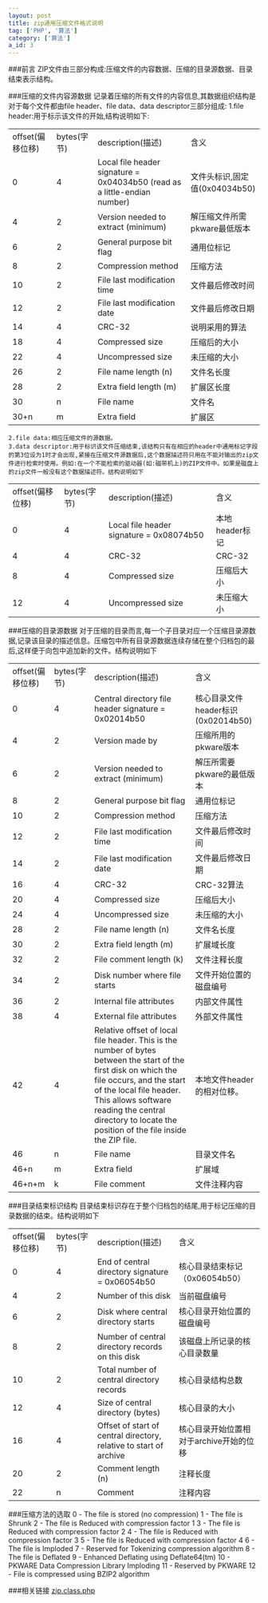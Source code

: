 ```yaml
---
layout: post
title: zip通用压缩文件格式说明
tag: ['PHP', '算法']
category: ['算法']
a_id: 3
---
```

	
###前言
	ZIP文件由三部分构成:压缩文件的内容数据、压缩的目录源数据、目录结束表示结构。

###压缩的文件内容源数据
	记录着压缩的所有文件的内容信息,其数据组织结构是对于每个文件都由file header、file data、data descriptor三部分组成:
	1.file header:用于标示该文件的开始,结构说明如下:

<table class="table table-bordered">
<tr><td>offset(偏移位移)</td><td>bytes(字节)</td><td>description(描述)</td><td>含义</td></tr>
<tr><td>0</td><td>4</td><td>Local file header signature = 0x04034b50 (read as a little-endian number)</td><td>文件头标识,固定值(0x04034b50)</td></tr>
<tr><td>4</td><td>2</td><td>Version needed to extract (minimum)</td><td>解压缩文件所需pkware最低版本</td></tr>
<tr><td>6</td><td>2</td><td>General purpose bit flag</td><td>通用位标记</td></tr>
<tr><td>8</td><td>2</td><td>Compression method</td><td>压缩方法</td></tr>
<tr><td>10</td><td>2</td><td>File last modification time</td><td>文件最后修改时间</td></tr>
<tr><td>12</td><td>2</td><td>File last modification date</td><td>文件最后修改日期</td></tr>
<tr><td>14</td><td>4</td><td>CRC-32</td><td>说明采用的算法</td></tr>
<tr><td>18</td><td>4</td><td>Compressed size</td><td>压缩后的大小</td></tr>
<tr><td>22</td><td>4</td><td>Uncompressed size</td><td>未压缩的大小</td></tr>
<tr><td>26</td><td>2</td><td>File name length (n)</td><td>文件名长度</td></tr>
<tr><td>28</td><td>2</td><td>Extra field length (m)</td><td>扩展区长度</td></tr>
<tr><td>30</td><td>n</td><td>File name</td><td>文件名</td></tr>
<tr><td>30+n</td><td>m</td><td>Extra field</td><td>扩展区</td></tr>
</table>
	
	2.file data:相应压缩文件的源数据。
	3.data descriptor:用于标识该文件压缩结束,该结构只有在相应的header中通用标记字段的第3位设为1时才会出现,紧接在压缩文件源数据后,这个数据描述符只用在不能对输出的zip文件进行检索时使用。例如:在一个不能检索的驱动器(如:磁带机上)的ZIP文件中。如果是磁盘上的zip文件一般没有这个数据描述符。结构说明如下

<table class="table table-bordered">
<tr><td>offset(偏移位移)</td><td>bytes(字节)</td><td>description(描述)</td><td>含义</td></tr>
<tr><td>0</td><td>4</td><td>Local file header signature = 0x08074b50</td><td>本地header标记</td></tr>
<tr><td>4</td><td>4</td><td>CRC-32</td><td>CRC-32</td></tr>
<tr><td>8</td><td>4</td><td>Compressed size</td><td>压缩后大小</td></tr>
<tr><td>12</td><td>4</td><td>Uncompressed size</td><td>未压缩大小</td></tr>
</table>

###压缩的目录源数据
	对于压缩的目录而言,每一个子目录对应一个压缩目录源数据,记录该目录的描述信息。压缩包中所有目录源数据连续存储在整个归档包的最后,这样便于向包中追加新的文件。结构说明如下

<table class="table table-bordered">
<tr><td>offset(偏移位移)</td><td>bytes(字节)</td><td>description(描述)</td><td>含义</td></tr>
<tr><td>0</td><td>4</td><td>Central directory file header signature = 0x02014b50</td><td>核心目录文件header标识(0x02014b50)</td></tr>
<tr><td>4</td><td>2</td><td>Version made by</td><td>压缩所用的pkware版本</td></tr>
<tr><td>6</td><td>2</td><td>Version needed to extract (minimum)</td><td>解压所需要pkware的最低版本</td></tr>
<tr><td>8</td><td>2</td><td>General purpose bit flag</td><td>通用位标记</td></tr>
<tr><td>10</td><td>2</td><td>Compression method</td><td>压缩方法</td></tr>
<tr><td>12</td><td>2</td><td>File last modification time</td><td>文件最后修改时间</td></tr>
<tr><td>14</td><td>2</td><td>File last modification date</td><td>文件最后修改日期</td></tr>
<tr><td>16</td><td>4</td><td>CRC-32</td><td>CRC-32算法</td></tr>
<tr><td>20</td><td>4</td><td>Compressed size</td><td>压缩后大小</td></tr>
<tr><td>24</td><td>4</td><td>Uncompressed size</td><td>未压缩的大小</td></tr>
<tr><td>28</td><td>2</td><td>File name length (n)</td><td>文件名长度</td></tr>
<tr><td>30</td><td>2</td><td>Extra field length (m)</td><td>扩展域长度</td></tr>
<tr><td>32</td><td>2</td><td>File comment length (k)</td><td>文件注释长度</td></tr>
<tr><td>34</td><td>2</td><td>Disk number where file starts</td><td>文件开始位置的磁盘编号</td></tr>
<tr><td>36</td><td>2</td><td>Internal file attributes</td><td>内部文件属性</td></tr>
<tr><td>38</td><td>4</td><td>External file attributes</td><td>外部文件属性</td></tr>
<tr><td>42</td><td>4</td><td>Relative offset of local file header. This is the number of bytes between the start of the first disk on which the file occurs, and the start of the local file header. This allows software reading the central directory to locate the position of the file inside the ZIP file.</td><td>本地文件header的相对位移。</td></tr>
<tr><td>46</td><td>n</td><td>File name</td><td>目录文件名</td></tr>
<tr><td>46+n</td><td>m</td><td>Extra field</td><td>扩展域</td></tr>
<tr><td>46+n+m</td><td>k</td><td>File comment</td><td>文件注释内容</td></tr>
</table>

###目录结束标识结构
	目录结束标识存在于整个归档包的结尾,用于标记压缩的目录数据的结束。结构说明如下

<table class="table table-bordered">
<tr><td>offset(偏移位移)</td><td>bytes(字节)</td><td>description(描述)</td><td>含义</td></tr>
<tr><td>0</td><td>4</td><td>End of central directory signature = 0x06054b50</td><td>核心目录结束标记（0x06054b50）</td></tr>
<tr><td>4</td><td>2</td><td>Number of this disk</td><td>当前磁盘编号</td></tr>
<tr><td>6</td><td>2</td><td>Disk where central directory starts</td><td>核心目录开始位置的磁盘编号</td></tr>
<tr><td>8</td><td>2</td><td>Number of central directory records on this disk</td><td>该磁盘上所记录的核心目录数量</td></tr>
<tr><td>10</td><td>2</td><td>Total number of central directory records</td><td>核心目录结构总数</td></tr>
<tr><td>12</td><td>4</td><td>Size of central directory (bytes)</td><td>核心目录的大小</td></tr>
<tr><td>16</td><td>4</td><td>Offset of start of central directory, relative to start of archive</td><td>核心目录开始位置相对于archive开始的位移</td></tr>
<tr><td>20</td><td>2</td><td>Comment length (n)</td><td>注释长度</td></tr>
<tr><td>22</td><td>n</td><td>Comment</td><td>注释内容</td></tr>
</table>

###压缩方法的选取
	0 - The file is stored (no compression)
	1 - The file is Shrunk
	2 - The file is Reduced with compression factor 1
	3 - The file is Reduced with compression factor 2
	4 - The file is Reduced with compression factor 3
	5 - The file is Reduced with compression factor 4
	6 - The file is Imploded
	7 - Reserved for Tokenizing compression algorithm
	8 - The file is Deflated
	9 - Enhanced Deflating using Deflate64(tm)
	10 - PKWARE Data Compression Library Imploding
	11 - Reserved by PKWARE
	12 - File is compressed using BZIP2 algorithm

###相关链接
[zip.class.php](https://github.com/midoks/midoks/blob/master/Algorithm/zip.class.php)

